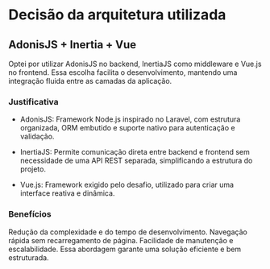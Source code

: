 # Decisão da arquitetura utilizada
## AdonisJS + Inertia + Vue

Optei por utilizar AdonisJS no backend, InertiaJS como middleware e Vue.js no frontend. Essa escolha facilita o desenvolvimento, mantendo uma integração fluida entre as camadas da aplicação.

### Justificativa
* AdonisJS: Framework Node.js inspirado no Laravel, com estrutura organizada, ORM embutido e suporte nativo para autenticação e validação.

* InertiaJS: Permite comunicação direta entre backend e frontend sem necessidade de uma API REST separada, simplificando a estrutura do projeto.

* Vue.js: Framework exigido pelo desafio, utilizado para criar uma interface reativa e dinâmica.

### Benefícios
Redução da complexidade e do tempo de desenvolvimento.
Navegação rápida sem recarregamento de página.
Facilidade de manutenção e escalabilidade.
Essa abordagem garante uma solução eficiente e bem estruturada.